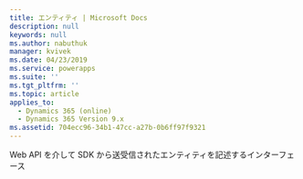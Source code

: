 ```yaml
---
title: エンティティ | Microsoft Docs
description: null
keywords: null
ms.author: nabuthuk
manager: kvivek
ms.date: 04/23/2019
ms.service: powerapps
ms.suite: ''
ms.tgt_pltfrm: ''
ms.topic: article
applies_to:
  - Dynamics 365 (online)
  - Dynamics 365 Version 9.x
ms.assetid: 704ecc96-34b1-47cc-a27b-0b6ff97f9321
---
```

Web API を介して SDK から送受信されたエンティティを記述するインターフェース
